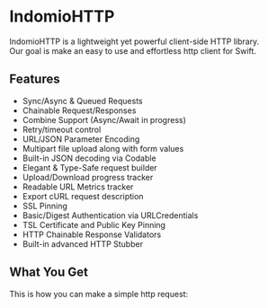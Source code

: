 # IndomioHTTP

IndomioHTTP is a lightweight yet powerful client-side HTTP library.  
Our goal is make an easy to use and effortless http client for Swift.

## Features

- Sync/Async & Queued Requests
- Chainable Request/Responses
- Combine Support (Async/Await in progress)
- Retry/timeout control
- URL/JSON Parameter Encoding
- Multipart file upload along with form values
- Built-in JSON decoding via Codable
- Elegant & Type-Safe request builder
- Upload/Download progress tracker
- Readable URL Metrics tracker
- Export cURL request description
- SSL Pinning
- Basic/Digest Authentication via URLCredentials
- TSL Certificate and Public Key Pinning
- HTTP Chainable Response Validators
- Built-in advanced HTTP Stubber

## What You Get

This is how you can make a simple http request:

```swift


```